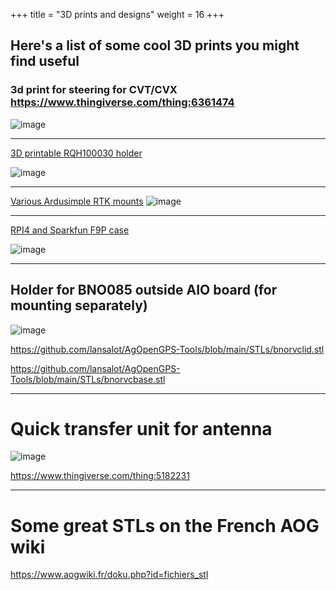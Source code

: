 +++
title = "3D prints and designs"
weight = 16
+++

## Here's a list of some cool 3D prints you might find useful

### 3d print for steering for CVT/CVX  https://www.thingiverse.com/thing:6361474

![image](../img/3d-print-steering.png)

----

[3D printable RQH100030 holder](https://discourse.agopengps.com/t/3d-printable-rqh100030-holder/15966)

![image](../img/3d-print-rqh100030-holder.png)

---
[Various Ardusimple RTK mounts](https://www.printables.com/@ConradStenfte_621141/models)
![image](../img/various-ardusimple-rtk-mounts.png)

---

[RPI4 and Sparkfun F9P case](https://makerworld.com/en/models/435284#profileId-340284)

![image](../img/rpi4-sparkfun-f9p-case.png)

---

## Holder for BNO085 outside AIO board (for mounting separately)
![image](../img/holder-bno085.png)

https://github.com/lansalot/AgOpenGPS-Tools/blob/main/STLs/bnorvclid.stl

https://github.com/lansalot/AgOpenGPS-Tools/blob/main/STLs/bnorvcbase.stl

---

# Quick transfer unit for antenna

![image](../img/quick-transfer-unit.png)

https://www.thingiverse.com/thing:5182231

---

# Some great STLs on the French AOG wiki

https://www.aogwiki.fr/doku.php?id=fichiers_stl